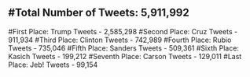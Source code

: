 #Total Number of Tweets: 5,911,992 
---
#First Place: Trump Tweets - 2,585,298
#Second Place: Cruz Tweets - 911,934
#Third Place: Clinton Tweets - 742,989
#Fourth Place: Rubio Tweets - 735,046
#Fifth Place: Sanders Tweets - 509,361
#Sixth Place: Kasich Tweets - 199,212
#Seventh Place: Carson Tweets - 129,011
#Last Place: Jeb! Tweets - 99,154
